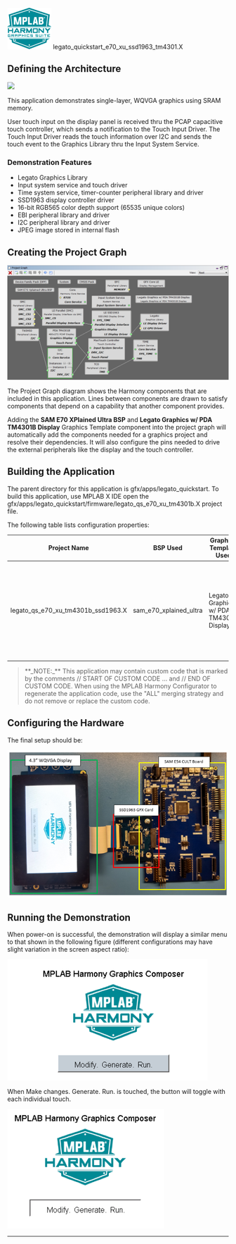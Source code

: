 
![](../../../../docs/images/mhgs.png) legato\_quickstart\_e70\_xu\_ssd1963\_tm4301.X

Defining the Architecture
-------------------------

![](../../../../docs/html/legato_qs_e70_xu_ssd1963_tm4301b_arch.png)

This application demonstrates single-layer, WQVGA graphics using SRAM memory.

User touch input on the display panel is received thru the PCAP capacitive touch controller, which sends a notification to the Touch Input Driver. The Touch Input Driver reads the touch information over I2C and sends the touch event to the Graphics Library thru the Input System Service.

### Demonstration Features 

* Legato Graphics Library
* Input system service and touch driver
* Time system service, timer-counter peripheral library and driver
* SSD1963 display controller driver
* 16-bit RGB565 color depth support (65535 unique colors)
* EBI peripheral library and driver
* I2C peripheral library and driver
* JPEG image stored in internal flash

Creating the Project Graph
--------------------------

![](../../../../docs/html/legato_qs_e70_xu_tm4301b_ssd1963_pg.png)


The Project Graph diagram shows the Harmony components that are included in this application. Lines between components are drawn to satisfy components that depend on a capability that another component provides.

Adding the **SAM E70 XPlained Ultra BSP** and **Legato Graphics w/ PDA TM4301B Display** Graphics Template component into the project graph will automatically add the components needed for a graphics project and resolve their dependencies. It will also configure the pins needed to drive the external peripherals like the display and the touch controller.  

Building the Application
------------------------

The parent directory for this application is gfx/apps/legato_quickstart. To build this application, use MPLAB X IDE open the gfx/apps/legato_quickstart/firmware/legato_qs_e70_xu_tm4301b.X project file.

The following table lists configuration properties:  

| Project Name  | BSP Used |Graphics Template Used | Description |
|---------------| ---------|---------------| ---------|
| legato_qs_e70_xu_tm4301b_ssd1963.X | sam_e70_xplained_ultra  | Legato Graphics w/ PDA TM4301B Display | Legato GFX on SAM E70 Xplained Ultra board with PDA TM4301B 480x272 (WQVGA) Display and SSD1963 display driver  |

> \*\*\_NOTE:\_\*\* This application may contain custom code that is marked by the comments // START OF CUSTOM CODE ... and // END OF CUSTOM CODE. When using the MPLAB Harmony Configurator to regenerate the application code, use the "ALL" merging strategy and do not remove or replace the custom code.

Configuring the Hardware
------------------------

The final setup should be: 

![](../../../../docs/html/legato_qs_e70_xu_tm4301b_ssd1963_conf1.png)

Running the Demonstration
-------------------------

When power-on is successful, the demonstration will display a similar menu to that shown in the following figure (different configurations may have slight variation in the screen aspect ratio): 

![](../../../../docs/html/legato_qs_e70_xu_tm4301b_run1.png)

When Make changes. Generate. Run. is touched, the button will toggle with each individual touch.

![](../../../../docs/html/legato_qs_e70_xu_tm4301b_run2.png)

* * * * *
